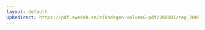 ```yaml
---
layout: default
UpRedirect: https://pdf.swedeb.se/riksdagen-volumeG-pdf/200001/reg_200001/reg_200001_0117.pdf
---
```

